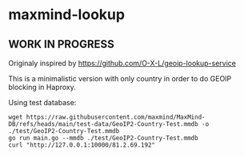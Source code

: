 # maxmind-lookup

## WORK IN PROGRESS


Originaly inspired by <https://github.com/O-X-L/geoip-lookup-service>

This is a minimalistic version with only country in order to do GEOIP blocking in Haproxy.

Using test database:

```shell
wget https://raw.githubusercontent.com/maxmind/MaxMind-DB/refs/heads/main/test-data/GeoIP2-Country-Test.mmdb -o ./test/GeoIP2-Country-Test.mmdb
go run main.go --mmdb ./test/GeoIP2-Country-Test.mmdb
curl "http://127.0.0.1:10000/81.2.69.192"
```
